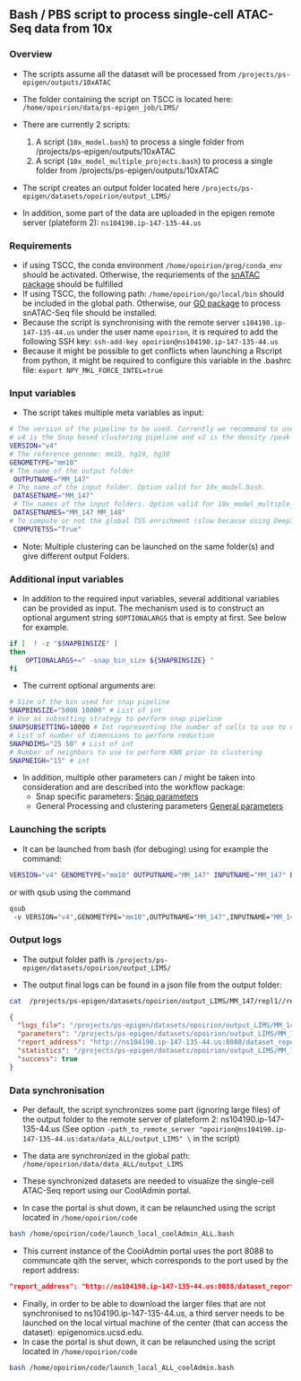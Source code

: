 ## Bash / PBS script to process single-cell ATAC-Seq data from 10x

### Overview
* The scripts assume all the dataset will be processed from `/projects/ps-epigen/outputs/10xATAC`
* The folder containing the script on TSCC is located here: `/home/opoirion/data/ps-epigen_job/LIMS/`
* There are currently 2 scripts:
  1. A script (`10x_model.bash`) to process a single folder from /projects/ps-epigen/outputs/10xATAC
  2. A script (`10x_model_multiple_projects.bash`) to process a single folder from /projects/ps-epigen/outputs/10xATAC

* The script creates an output folder located here `/projects/ps-epigen/datasets/opoirion/output_LIMS/`
* In addition, some part of the data are uploaded in the epigen remote server (plateform 2): `ns104190.ip-147-135-44.us`

### Requirements
* if using TSCC, the conda environment `/home/opoirion/prog/conda_env` should be activated. Otherwise, the requriements of the [snATAC package](https://gitlab.com/Grouumf/snATAC) should be fulfilled
* If using TSCC, the following path: `/home/opoirion/go/local/bin` should be included in the global path. Otherwise, our [GO package](https://gitlab.com/Grouumf/ATACdemultiplex) to process snATAC-Seq file should be installed. 
* Because the script is synchronising with the remote server `s104190.ip-147-135-44.us` under the user name `opoirion`, it is required to add the following SSH key: `ssh-add-key opoirion@ns104190.ip-147-135-44.us`
* Because it might be possible to get conflicts when launching a Rscript from python, it might be required to configure this variable in the .bashrc file: `export NPY_MKL_FORCE_INTEL=true`


### Input variables
* The script takes multiple meta variables as input:
```bash
# The version of the pipeline to be used. Currently we recommand to use only 2 versions.
# v4 is the Snap based clustering pipeline and v2 is the density /peak based clustering pipeline
VERSION="v4"
# The reference genome: mm10, hg19, hg38
GENOMETYPE="mm10"
# The name of the output folder
 OUTPUTNAME="MM_147"
# The name of the input folder. Option valid for 10x_model.bash.
 DATASETNAME="MM_147"
 # The names of the input folders. Option valid for 10x_model_multiple_projects.bash.
 DATASETNAMES="MM_147 MM_148"
# To compute or not the global TSS enrichment (slow because using DeepTools)
 COMPUTETSS="True"
```
* Note: Multiple clustering can be launched on the same folder(s) and give different output Folders.

### Additional input variables

* In addition to the required input variables, several additional variables can be provided as input. The mechanism used is to construct an optional argument string `$OPTIONALARGS` that is empty at first. See below for example.

```bash
if [  ! -z "$SNAPBINSIZE" ]
then
    OPTIONALARGS+=" -snap_bin_size ${SNAPBINSIZE} "
fi
```

* The current optional arguments are:

```bash
# Size of the bin used for snap pipeline
SNAPBINSIZE="5000 10000" # List of int
# Use as subsetting strategy to perform snap pipeline
SNAPSUBSETTING=10000 # Int representing the number of cells to use to create the ref map
# List of number of dimensions to perform reduction
SNAPNDIMS="25 50" # List of int
# Number of neighbors to use to perform KNN prior to clustering
SNAPNEIGH="15" # int
```

* In addition, multiple other parameters can / might be taken into consideration and are described into the workflow package:
  * Snap specific parameters: [Snap parameters](https://gitlab.com/Grouumf/snATAC/blob/master/snATAC_pipeline/arg_parser_snap.py)
  * General Processing and clustering parameters [General parameters](https://gitlab.com/Grouumf/snATAC/blob/master/snATAC_pipeline/arg_parser.py)


### Launching the scripts
* It can be launched from bash (for debuging) using for example the command:

```bash
VERSION="v4" GENOMETYPE="mm10" OUTPUTNAME="MM_147" INPUTNAME="MM_147" DATASETNAME="MM_147" bash ~/data/ps-epigen_job/LIMS/10x_model.bash
```
or with qsub using the command

```bash
qsub
 -v VERSION="v4",GENOMETYPE="mm10",OUTPUTNAME="MM_147",INPUTNAME="MM_147",DATASETNAME="MM_147"  ~/data/ps-epigen_job/LIMS/10x_model.bash
```

### Output logs
* The output folder path is `/projects/ps-epigen/datasets/opoirion/output_LIMS/`

* The output final logs can be found in a json file from the output folder:

```bash
cat  /projects/ps-epigen/datasets/opoirion/output_LIMS/MM_147/repl1//repl1_MM_147_final_logs.json
```

```json
{
  "logs_file": "/projects/ps-epigen/datasets/opoirion/output_LIMS/MM_147/repl1//repl1_MM_147_pipeline.log",
  "parameters": "/projects/ps-epigen/datasets/opoirion/output_LIMS/MM_147/repl1//pipeline_params.log",
  "report_address": "http://ns104190.ip-147-135-44.us:8088/dataset_report?dataset_name=MM_147&output_folder_name=output_LIMS&token=4bd4a5eea3609cab5994eda21ae4f7b5",
  "statistics": "/projects/ps-epigen/datasets/opoirion/output_LIMS/MM_147/repl1//repl1_MM_147_project_statistics.json",
  "success": true
}
```

### Data synchronisation
* Per default, the script synchronizes some part (ignoring large files) of the output folder to the remote server of plateform 2: ns104190.ip-147-135-44.us (See option `-path_to_remote_server "opoirion@ns104190.ip-147-135-44.us:data/data_ALL/output_LIMS" \` in the script)

* The data are synchronized in the global path: `/home/opoirion/data/data_ALL/output_LIMS`
* These synchronized datasets are needed to visualize the single-cell ATAC-Seq report using our CoolAdmin portal.
* In case the portal is shut down, it can be relaunched using the script located in `/home/opoirion/code`

```bash
bash /home/opoirion/code/launch_local_coolAdmin_ALL.bash
```

* This current instance of the CoolAdmin portal uses the port 8088 to communcate qith the server, which corresponds to the port used by the report address:

```json
"report_address": "http://ns104190.ip-147-135-44.us:8088/dataset_report?dataset_name=MM_147&output_folder_name=output_LIMS&token=4bd4a5eea3609cab5994eda21ae4f7b5"
```

* Finally, in order to be able to download the larger files that are not synchronised to ns104190.ip-147-135-44.us, a third server needs to be launched on the local virtual machine of the center (that can access the dataset): epigenomics.ucsd.edu.
* In case the portal is shut down, it can be relaunched using the script located in `/home/opoirion/code`

```bash
bash /home/opoirion/code/launch_local_ALL_coolAdmin.bash
```
